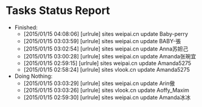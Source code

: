 Tasks Status Report
============

* Finished:
    * [2015/01/15 04:08:06] [urlrule] sites weipai.cn update Baby-perry
    * [2015/01/15 03:03:59] [urlrule] sites weipai.cn update BABY-張
    * [2015/01/15 03:02:54] [urlrule] sites weipai.cn update Anna苏妲己
    * [2015/01/15 03:00:28] [urlrule] sites weipai.cn update Amanda张琬宜
    * [2015/01/15 02:59:15] [urlrule] sites weipai.cn update Amanda5275
    * [2015/01/15 02:58:24] [urlrule] sites vlook.cn update Amanda5275
* Doing Nothing:
    * [2015/01/15 03:03:29] [urlrule] sites weipai.cn update Arin傲
    * [2015/01/15 03:03:26] [urlrule] sites vlook.cn update Aoffy_Maxim
    * [2015/01/15 02:59:30] [urlrule] sites weipai.cn update Amanda冰冰
